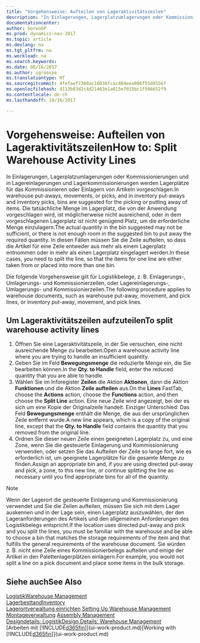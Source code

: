 ```yaml
---
title: "Vorgehensweise: Aufteilen von Lageraktivitätszeilen"
description: "In Einlagerungen, Lagerplatzumlagerungen oder Kommissionierungen und in Lagereinlagerungen und Lagerkommissionierungen werden Lagerplätze für das Kommissionieren oder Einlagern von Artikeln vorgeschlagen. Die tatsächliche Menge im Lagerplatz, die von der Anwendung vorgeschlagen wird, ist möglicherweise nicht ausreichend, oder in dem vorgeschlagenen Lagerplatz ist nicht genügend Platz, um die erforderliche Menge einzulagern. In diesen Fällen müssen Sie die Zeile aufteilen, so dass die Artikel für eine Zeile entweder aus mehr als einem Lagerplatz entnommen oder in mehr als einen Lagerplatz eingelagert werden."
documentationcenter: 
author: SorenGP
ms.prod: dynamics-nav-2017
ms.topic: article
ms.devlang: na
ms.tgt_pltfrm: na
ms.workload: na
ms.search.keywords: 
ms.date: 08/16/2017
ms.author: sgroespe
ms.translationtype: HT
ms.sourcegitcommit: 4fefaef7380ac10836fcac404eea006f55d8556f
ms.openlocfilehash: d113b83d2c4d21463e1a015e7015bc1f566652f9
ms.contentlocale: de-ch
ms.lasthandoff: 10/16/2017

---
```

# <a name="how-to-split-warehouse-activity-lines"></a><span data-ttu-id="ad10c-105">Vorgehensweise: Aufteilen von Lageraktivitätszeilen</span><span class="sxs-lookup"><span data-stu-id="ad10c-105">How to: Split Warehouse Activity Lines</span></span>
<span data-ttu-id="ad10c-106">In Einlagerungen, Lagerplatzumlagerungen oder Kommissionierungen und in Lagereinlagerungen und Lagerkommissionierungen werden Lagerplätze für das Kommissionieren oder Einlagern von Artikeln vorgeschlagen.</span><span class="sxs-lookup"><span data-stu-id="ad10c-106">In warehouse put-aways, movements, or picks, and in inventory put-aways and inventory picks, bins are suggested for the picking or putting away of items.</span></span> <span data-ttu-id="ad10c-107">Die tatsächliche Menge im Lagerplatz, die von der Anwendung vorgeschlagen wird, ist möglicherweise nicht ausreichend, oder in dem vorgeschlagenen Lagerplatz ist nicht genügend Platz, um die erforderliche Menge einzulagern.</span><span class="sxs-lookup"><span data-stu-id="ad10c-107">The actual quantity in the bin suggested may not be sufficient, or there is not enough room in the suggested bin to put away the required quantity.</span></span> <span data-ttu-id="ad10c-108">In diesen Fällen müssen Sie die Zeile aufteilen, so dass die Artikel für eine Zeile entweder aus mehr als einem Lagerplatz entnommen oder in mehr als einen Lagerplatz eingelagert werden.</span><span class="sxs-lookup"><span data-stu-id="ad10c-108">In these cases, you need to split the line, so that the items for one line are either taken from or placed into more than one bin.</span></span>  

<span data-ttu-id="ad10c-109">Die folgende Vorgehensweise gilt für Logistikbelege, z. B. Einlagerungs-, Umlagerungs- und Kommissionierzeilen, oder Lagereinlagerungs-, Umlagerungs- und Kommissionierzeilen.</span><span class="sxs-lookup"><span data-stu-id="ad10c-109">The following procedure applies to warehouse documents, such as warehouse put-away, movement, and pick lines, or inventory put-away, movement, and pick lines.</span></span>  

## <a name="to-split-warehouse-activity-lines"></a><span data-ttu-id="ad10c-110">Um Lageraktivitätszeilen aufzuteilen</span><span class="sxs-lookup"><span data-stu-id="ad10c-110">To split warehouse activity lines</span></span>  
1.  <span data-ttu-id="ad10c-111">Öffnen Sie eine Lageraktivitätszeile, in der Sie versuchen, eine nicht ausreichende Menge zu bearbeiten.</span><span class="sxs-lookup"><span data-stu-id="ad10c-111">Open a warehouse activity line where you are trying to handle an insufficient quantity.</span></span>  
2.  <span data-ttu-id="ad10c-112">Geben Sie im Feld **Bewegungsmenge** die reduzierte Menge ein, die Sie bearbeiten können.</span><span class="sxs-lookup"><span data-stu-id="ad10c-112">In the **Qty. to Handle** field, enter the reduced quantity that you are able to handle.</span></span>  
3.  <span data-ttu-id="ad10c-113">Wählen Sie im Inforegister **Zeilen** die Aktion **Aktionen**, dann die Aktion **Funktionen** und die Aktion **Zeile aufteilen** aus.</span><span class="sxs-lookup"><span data-stu-id="ad10c-113">On the **Lines** FastTab, choose the **Actions** action, choose the **Functions** action, and then choose the **Split Line** action.</span></span> <span data-ttu-id="ad10c-114">Eine neue Zeile wird angezeigt, bei der es sich um eine Kopie der Originalzeile handelt. Einziger Unterschied: Das Feld **Bewegungsmenge** enthält die Menge, die aus der ursprünglichen Zeile entfernt wurde.</span><span class="sxs-lookup"><span data-stu-id="ad10c-114">A new line appears, which is a copy of the original line, except that the **Qty. to Handle** field contains the quantity that you removed from the original line.</span></span>  
4.  <span data-ttu-id="ad10c-115">Ordnen Sie dieser neuen Zeile einen geeigneten Lagerplatz zu, und eine Zone, wenn Sie die gesteuerte Einlagerung und Kommissionierung verwenden, oder setzen Sie das Aufteilen der Zeile so lange fort, wie es erforderlich ist, um geeignete Lagerplätze für die gesamte Menge zu finden.</span><span class="sxs-lookup"><span data-stu-id="ad10c-115">Assign an appropriate bin and, if you are using directed put-away and pick, a zone, to this new line, or continue splitting the line as necessary until you find appropriate bins for all of the quantity.</span></span>  

> [!NOTE]  
>  <span data-ttu-id="ad10c-116">Wenn der Lagerort die gesteuerte Einlagerung und Kommissionierung verwendet und Sie die Zeilen aufteilen, müssen Sie sich mit dem Lager auskennen und in der Lage sein, einen Lagerplatz auszuwählen, der den Lageranforderungen des Artikels und den allgemeinen Anforderungen des Logistikbelegs entspricht.</span><span class="sxs-lookup"><span data-stu-id="ad10c-116">If the location uses directed put-away and pick and you split the lines, you must be familiar with the warehouse and be able to choose a bin that matches the storage requirements of the item and that fulfills the general requirements of the warehouse document.</span></span> <span data-ttu-id="ad10c-117">Sie würden z. B. nicht eine Zeile eines Kommissionierbelegs aufteilen und einige der Artikel in den Palettenlagerplätzen einlagern.</span><span class="sxs-lookup"><span data-stu-id="ad10c-117">For example, you would not split a line on a pick document and place some items in the bulk storage.</span></span>  

## <a name="see-also"></a><span data-ttu-id="ad10c-118">Siehe auch</span><span class="sxs-lookup"><span data-stu-id="ad10c-118">See Also</span></span>  
[<span data-ttu-id="ad10c-119">Logistik</span><span class="sxs-lookup"><span data-stu-id="ad10c-119">Warehouse Management</span></span>](warehouse-manage-warehouse.md)  
[<span data-ttu-id="ad10c-120">Lagerbesttand</span><span class="sxs-lookup"><span data-stu-id="ad10c-120">Inventory</span></span>](inventory-manage-inventory.md)  
<span data-ttu-id="ad10c-121">[Lagerortverwaltung einrichten](warehouse-setup-warehouse.md)   </span><span class="sxs-lookup"><span data-stu-id="ad10c-121">[Setting Up Warehouse Management](warehouse-setup-warehouse.md)   </span></span>  
<span data-ttu-id="ad10c-122">[Montageverwaltung](assembly-assemble-items.md)  </span><span class="sxs-lookup"><span data-stu-id="ad10c-122">[Assembly Management](assembly-assemble-items.md)  </span></span>  
[<span data-ttu-id="ad10c-123">Designdetails: Logistik</span><span class="sxs-lookup"><span data-stu-id="ad10c-123">Design Details: Warehouse Management</span></span>](design-details-warehouse-management.md)  
<span data-ttu-id="ad10c-124">[Arbeiten mit [!INCLUDE[d365fin](includes/d365fin_md.md)]](ui-work-product.md)</span><span class="sxs-lookup"><span data-stu-id="ad10c-124">[Working with [!INCLUDE[d365fin](includes/d365fin_md.md)]](ui-work-product.md)</span></span>

